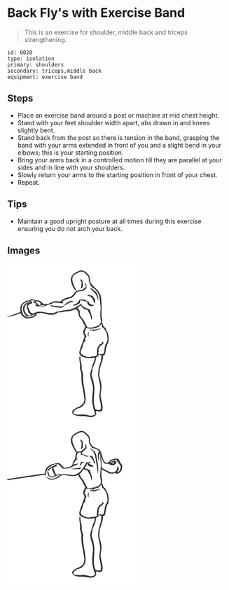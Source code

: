 # Back Fly's with Exercise Band
> This is an exercise for shoulder, middle back and triceps strengthening.

``` 
id: 0020 
type: isolation 
primary: shoulders 
secondary: triceps,middle back 
equipment: exercise band 
``` 

## Steps

 - Place an exercise band around a post or machine at mid chest height.
 - Stand with your feet shoulder width apart, abs drawn in and knees slightly bent.
 - Stand back from the post so there is tension in the band, grasping the band with your arms extended in front of you and a slight bend in your elbows; this is your starting position.
 - Bring your arms back in a controlled motion till they are parallel at your sides and in line with your shoulders.
 - Slowly return your arms to the starting position in front of your chest.
 - Repeat.

## Tips

 - Maintain a good upright posture at all times during this exercise ensuring you do not arch your back.

## Images

<svg width="296" height="275pt" viewBox="0 0 222 275" xmlns="http://www.w3.org/2000/svg">
  <g fill="#FFF">
    <path d="M0 0h222v275H0V91.27c8.06.14 15.37-3.7 22.9-6.02 1.95 5.4 7.27 9.34 13.1 9.08 3.77-.43 7.56-1.4 10.9-3.24 1.81-1.16 4.84-3.2 2.23-5.26 4.03.17 7.98-1.88 11.98-.58 4.82 1.52 9.78 2.61 14.84 2.94 3.98-.41 7.87-1.87 11.08-4.27 4.02.13 7.94-.49 11.77-1.65 6.59.71 12.72-1.99 18.86-3.89 1.5 1.41 2.68 3.11 4 4.69 0 3.84.61 8 3.39 10.88 4.04 3.65 4.82 9.41 8.3 13.48-.52 3.42-2.6 6.28-3.49 9.56.1 2.75 1.41 5.24 2.43 7.73-1.73 6.8-4.63 13.18-6.82 19.84-1.16 3.31-2.62 6.77-2.08 10.35 1.5 3.14 4.69 5.25 8.07 5.94 6.08 2.2 12.66 1.69 18.9.57-.96 5.97-4.26 11.18-5.52 17.08-.98 4.84-3.71 9.52-2.74 14.6.95 6.11 3.58 11.83 4.35 17.97.88 7.36-1.28 14.6-1.08 21.96-.46 6.54 1.59 12.82 3.02 19.12.54 2.13 1.64 4.07 2.5 6.09-3.65 3.29-8.73 3.39-13.18 1.84-7.49-2.77-15.63.47-23.19-1.74-2.58-1.43-1.06-4.66.76-6.02 3.07-4.01 8.67-3.51 12.36-6.65 5.99-4.1 7.52-12.07 6.03-18.8-.79-10.07-3.83-19.8-4.06-29.92-.1-2.97.24-5.96-.16-8.91-.67-3.06-2.81-5.87-2.07-9.14.73-4.73-1.34-9.2-2.04-13.78-.33-1.96.27-4.03-.44-5.92-1.87-.09-1.3 2.55-1.67 3.76-.04 5.1 2.22 10.04 1.29 15.17-.4 2.23.47 4.38 1.13 6.48 2.13 5.57.57 11.66 1.49 17.44.03 5.84 2.42 11.29 2.89 17.07.57 5.6 2.63 11.1 1.69 16.8-1.46 4.88-5.5 8.87-10.37 10.31-3.77 1.18-6.98 3.73-9.61 6.61-1.91 2.68.52 5.99 3.08 7.12 4.52 1.66 9.38 2.19 14.17 1.91 5.73-.4 11.23 2.45 16.94 1.48 2.68-.4 4.59-2.45 6.46-4.2-.21-2.09-.42-4.16-.68-6.24 3.54.55 9.54 2.81 11.11-1.93 2.08-8.76-3.24-17.14-2.75-25.93-.64-5.12 1.81-9.94 1.23-15.03-.04-7.84-4.87-15.05-3.41-23-.02-10.1 6.38-18.88 6.19-29.03.91-.39 1.83-.78 2.74-1.16 2.65-6.8 1.41-14.96 6.15-20.9 1.2-6.53 1.02-13.81-2.45-19.67-.94-1.72-1.63-3.57-2.25-5.43-3.23-1.63-4.37-4.76-5.19-8.04l-1.81-.24c2.88-4.25-.13-8.99-.03-13.54.18-11.36.9-22.85-1.33-34.07-1.86-4.45-4.28-8.9-8.2-11.86-3.58-2.71-6.44-6.21-9.03-9.84-2.76-3.8.11-9.19-2.95-12.87-3.36-3.83-7.18-8.37-12.7-8.56-2.31-.34-4.32 1.1-6.34 1.99-3.13 1.73-6.82 2.96-8.91 6.05-2.03 2.89-3.8 6.51-2.79 10.11 1.09 6.14 3.91 11.95 7.93 16.71.23.02.68.05.91.07.2-3.02-2.41-5.38-3.4-8.13-1.98-4.8-4.44-10.36-2.31-15.5 1.35-4.3 6.21-5.4 9.65-7.51 3.51-2.31 8.62-2.06 11.47 1.21 2.42 2.78 6.51 5.02 6.26 9.21-.45 5.98 2.49 11.66 6.62 15.77 5.31 2.55 9.18 7.46 11.01 13.01 1.63 6.78 1.6 13.81 2.71 20.68-.26 7.86-1.82 15.85.83 23.52-.73 3.29-2.32 6.84-5.8 7.92-5.55 1.99-11.79 4.7-17.65 2.86-1.88-3.79-3.99-7.46-5.84-11.26-1.23-3.42-4.81-5.18-6.11-8.59-1.83-2.39-.95-5.35-.92-8.09-1.21-1.8-2.73-3.35-4.06-5.06 1.68-1.84 3.49-3.57 5.55-4.99 2.06 3.42 5.07 6.64 9.19 7.35 3.14.05 3.51 3.57 5.03 5.62 2.73 3.59 2.89 8.22 4.16 12.39.31-1.16.82-2.3.91-3.51-.54-5.08-2.41-9.88-3.94-14.72-4.87-1.9-10.02-3.41-13.88-7.18 0-.74.02-2.22.03-2.96-7.98 5.15-16.41 11.1-26.33 11.04-4.65-.18-8.83 2.09-13.37 2.73l-2.34 2.08c.34-1.04 1.01-3.14 1.35-4.19-2.08 3.29-6.02 4.25-9.6 4.86-5.89-.04-11.72-1.19-17.5-2.23-3.06-.67-6.19.19-9.26-.37-.3.37-.9 1.1-1.2 1.47-.66.05-1.98.14-2.64.19l.02 1.21c-.93.07-2.79.21-3.72.27-5.03-1.98-5.33-7.96-7.78-12.1 1.08-3.29 4.41-4.35 7.4-5.24-.35-1.77.44-4.68-3.28-3.7 2.35-1.66 5.34-2.19 7.9-.69-1.33.96-2.65 1.93-3.96 2.92 2.12.21 4.25.39 6.38.55l.36-3.17c2.91.77 7.19 1.35 7.14 5.27-.48.35-1.43 1.06-1.9 1.42 1.49.22 2.97.47 4.46.73 1.55-.27 3.11-.47 4.68-.58-2.78 2.62-6.67 1.19-9.88.34-1.92-1.66-3.53-4.38-6.51-3.87.52 1.46 1.22 2.84 2.11 4.15-.61.21-1.83.63-2.44.85 1.51.43 3.02.84 4.54 1.23 4.68-1.64 9.98 1.05 14.42-1.54 2.8-1.51 5.87-2.35 8.99-2.86 5.73-5.5 13.86.13 20.53-1.69-.39-.6-1.19-1.8-1.58-2.39 5.5-6.04 15.8-3.69 20.45-10.77 1.67-1.97 2.86-4.42 4.9-6.03 2.89-1.12 6.08-.68 9.09-1.21 3.04-.47 4.34-3.71 6.94-5.01-.11-1.56-.24-3.12-.4-4.68.3-1.81-.21-3.5-1.46-4.85-.32 2.59-.26 5.26.91 7.66-2.51 1.03-4.07 3.33-6.23 4.84-3.08.76-6.49.1-9.38 1.66-5 1.85-6.08 8.46-11.29 10.05-6.01 1.79-13.07 2.81-16.83 8.45-3.71-.18-7.46-1.16-11.15-.25-3.66.46-6.55 2.97-10.01 4-2.61.44-5.27.51-7.91.36-3.49-3.42-7.63-7.66-13.06-6.08-2.74-1.87-5.96-2.59-9.2-1.71-.59.57-1.18 1.14-1.78 1.71-5.35-.45-10.35 2.72-13.6 6.74-3.11 3.57-2.21 8.72-1.82 13.04C14.84 85.34 7.95 89.66 0 90.6V0m124.9 28.56c2.07 2.29 3.86 5.48 1.27 8.18 1.46 2.22.14 4.44-1.07 6.36 2.09-.3 4.32-1.6 4.24-4.01-.38-4.22 1.18-9.55-3.21-12.17-.31.41-.92 1.23-1.23 1.64m17.01 13.36c2.45 5.09 8.15 7.39 10.51 12.51 1.68 2.66 1.87 5.88 3.1 8.72.81-5.32-.26-11.38-4.46-15.05-3.35-1.69-5.35-5.34-9.15-6.18m-4.61 11.69c.05 3.94 5.98 1.64 6.99 5.14 2.82 2.81 3.58 6.68 5.33 10.1 1.14-1.25 1.21-2.73.55-4.24.11-.6.34-1.82.45-2.42-1.7-1.99-2.86-4.37-4.46-6.4-2.7-1.55-5.96-1.26-8.86-2.18m-13.73 8.61c-1.21 2.97-3.2 5.79-6.33 6.93-1.6 1.08-4.48 1.08-4.71 3.45 3.98-.19 7.84-1.75 11.01-4.15 1.77-1.04.86-3.38 1.11-5.01 4.11-.25 7.83 1.83 11.87 1.91-2.31-4.47-8.69-3.84-12.95-3.13m-24.98 8.45c-1.41 1.82-3.76 2.42-5.81 3.2-6.26-.67-12.6-.58-18.68-2.42-.07.36-.2 1.07-.27 1.43 5.82 2.32 12.12 2.64 18.27 3.29 2.28-.01 3.76-1.91 5.12-3.45 5.23-2.72 9.89-7.1 16.1-7.17-.85-.83-1.84-1.63-3.1-1.63-4.56.61-8.59 3.42-11.63 6.75m38.34-6.13c-.47 2.61.3 5.5 2.48 7.13 2.19 2.03 5.41 1.52 8.12 1.41 1.67-2.3-2.37-2.02-3.58-2.58-2.79-.6-4.61-3.27-5.05-5.96h-1.97z"/>
    <path d="M37.89 65.18c.23-.6.7-1.81.93-2.42-.16.73-.46 2.19-.62 2.91l1.19 1.31c-2.43.06-5.26-.63-7.29 1.1-2.97 2.41-5.78 5.83-5.45 9.9-.18 4.19 2.48 7.59 4.46 11.02.58 1.07 1.75 1.57 2.65 2.31 1.33-.08 3.99-.26 5.32-.34-1.51-1.36-3.58-1.71-5.2-2.85-3.25-3.6-5.86-8.65-4.17-13.57.85-3.21 3.51-5.45 6.35-6.91-1.47 1.78-3.6 3.58-2.8 6.17 1.36 5.09 1.89 11.63 7.32 14.16l.48.76-3.14.3c.82.51 1.64 1 2.47 1.49 2.13-1.69 4.57-2.95 7.33-3.06-2 2.86-5.62 3.64-8.77 4.54-5.25 1.61-11.63-1.59-12.94-7.03-1.72-4.79-2.69-10.78.91-14.97 2.9-2.78 6.84-5.01 10.97-4.82zM156.66 108.48c1.78-1.17 2.91-3.09 4.38-4.59 1.01 1.56 1.28 3.35 1.21 5.18 7.04 4.7 9.59 13.81 9.22 21.88.05 3.78-2.95 6.47-4.08 9.85-.57 4.04-1.39 8.06-1.79 12.12-1.36 2.94-4.71 2.93-7.45 2.15.27.76.81 2.29 1.09 3.05l.13-1.06 2.13.59c-1.14 4.22-.35 8.78-2.19 12.83-2.66 6.83-3.89 14.17-3.74 21.49.87 7.07 3.2 13.91 3.6 21.05-.29 5.99-2.23 11.95-1.15 17.96.4 5.08 2.61 9.88 2.31 15.03-.02 1.97.27 4.86-2.22 5.44-2.36.01-4.68-.5-6.99-.85-.91-4.24-3.26-8.21-2.62-12.67-.77-8.32.86-16.61.77-24.94-.47-3.66-.95-7.33-1.68-10.96-1.47-4.79-4.31-9.85-2.52-14.95.86-2.29.84-4.71.81-7.11 2.96-6.05 6.11-12.29 6.25-19.17 1.54-.79 3.07-1.58 4.6-2.37l-1.52-2.81 3.41 1.59c-.49-.66-.97-1.32-1.45-1.99-.55-.62-1.1-1.24-1.64-1.86.48-1.09 1.02-2.17 1.32-3.32-1.86-3 1.01-5.78 1.98-8.53 2.92-.61 4.88-3.06 6.07-5.63-.33-.71-.75-1.36-1.26-1.95-1.49 1.86-2.37 4.97-5.3 4.7-2.32 2.99-4.51 6.4-4.48 10.33-.49 3.16.15 6.52-1.23 9.51-4.52.8-9.05 1.49-13.6 2.08-4.54-.43-8.8-2.55-12.42-5.24-1.87-3.12-.62-7.31 1.62-9.95 1.48-3.97.95-10.32 5.7-12.05-.31-1.43-.67-2.85-.84-4.3.64-1.46 2.01-2.49 2.52-4-1.01-2.1-2.11-4.16-3.2-6.22.18-1.82.59-3.63 1.74-5.1.24-1.18.15-2.78 1.76-2.95 6.88 2.27 14.34.72 20.75-2.26m-9.84 5c-2.05.34-5.63-1.07-5.7 2.07.98-.26 1.95-.53 2.93-.81 1.16.42 2.33.84 3.5 1.25 4.63-1.82 9.87-2.28 13.83-5.58-4.56 2.06-9.66 2.44-14.56 3.07m-6.86 12.09c-1.74-2.5-.67-5.38.1-8-3.05 1.21-3.18 6.61-.1 8z"/>
  </g>
  <g fill="#333">
    <path d="M120.69 13.8c2.02-.89 4.03-2.33 6.34-1.99 5.52.19 9.34 4.73 12.7 8.56 3.06 3.68.19 9.07 2.95 12.87 2.59 3.63 5.45 7.13 9.03 9.84 3.92 2.96 6.34 7.41 8.2 11.86 2.23 11.22 1.51 22.71 1.33 34.07-.1 4.55 2.91 9.29.03 13.54l1.81.24c.82 3.28 1.96 6.41 5.19 8.04.62 1.86 1.31 3.71 2.25 5.43 3.47 5.86 3.65 13.14 2.45 19.67-4.74 5.94-3.5 14.1-6.15 20.9-.91.38-1.83.77-2.74 1.16.19 10.15-6.21 18.93-6.19 29.03-1.46 7.95 3.37 15.16 3.41 23 .58 5.09-1.87 9.91-1.23 15.03-.49 8.79 4.83 17.17 2.75 25.93-1.57 4.74-7.57 2.48-11.11 1.93.26 2.08.47 4.15.68 6.24-1.87 1.75-3.78 3.8-6.46 4.2-5.71.97-11.21-1.88-16.94-1.48-4.79.28-9.65-.25-14.17-1.91-2.56-1.13-4.99-4.44-3.08-7.12 2.63-2.88 5.84-5.43 9.61-6.61 4.87-1.44 8.91-5.43 10.37-10.31.94-5.7-1.12-11.2-1.69-16.8-.47-5.78-2.86-11.23-2.89-17.07-.92-5.78.64-11.87-1.49-17.44-.66-2.1-1.53-4.25-1.13-6.48.93-5.13-1.33-10.07-1.29-15.17.37-1.21-.2-3.85 1.67-3.76.71 1.89.11 3.96.44 5.92.7 4.58 2.77 9.05 2.04 13.78-.74 3.27 1.4 6.08 2.07 9.14.4 2.95.06 5.94.16 8.91.23 10.12 3.27 19.85 4.06 29.92 1.49 6.73-.04 14.7-6.03 18.8-3.69 3.14-9.29 2.64-12.36 6.65-1.82 1.36-3.34 4.59-.76 6.02 7.56 2.21 15.7-1.03 23.19 1.74 4.45 1.55 9.53 1.45 13.18-1.84-.86-2.02-1.96-3.96-2.5-6.09-1.43-6.3-3.48-12.58-3.02-19.12-.2-7.36 1.96-14.6 1.08-21.96-.77-6.14-3.4-11.86-4.35-17.97-.97-5.08 1.76-9.76 2.74-14.6 1.26-5.9 4.56-11.11 5.52-17.08-6.24 1.12-12.82 1.63-18.9-.57-3.38-.69-6.57-2.8-8.07-5.94-.54-3.58.92-7.04 2.08-10.35 2.19-6.66 5.09-13.04 6.82-19.84-1.02-2.49-2.33-4.98-2.43-7.73.89-3.28 2.97-6.14 3.49-9.56-3.48-4.07-4.26-9.83-8.3-13.48-2.78-2.88-3.39-7.04-3.39-10.88-1.32-1.58-2.5-3.28-4-4.69-6.14 1.9-12.27 4.6-18.86 3.89-3.83 1.16-7.75 1.78-11.77 1.65-3.21 2.4-7.1 3.86-11.08 4.27-5.06-.33-10.02-1.42-14.84-2.94-4-1.3-7.95.75-11.98.58 2.61 2.06-.42 4.1-2.23 5.26-3.34 1.84-7.13 2.81-10.9 3.24-5.83.26-11.15-3.68-13.1-9.08-7.53 2.32-14.84 6.16-22.9 6.02v-.67c7.95-.94 14.84-5.26 22.5-7.21-.39-4.32-1.29-9.47 1.82-13.04 3.25-4.02 8.25-7.19 13.6-6.74.6-.57 1.19-1.14 1.78-1.71 3.24-.88 6.46-.16 9.2 1.71 5.43-1.58 9.57 2.66 13.06 6.08 2.64.15 5.3.08 7.91-.36 3.46-1.03 6.35-3.54 10.01-4 3.69-.91 7.44.07 11.15.25 3.76-5.64 10.82-6.66 16.83-8.45 5.21-1.59 6.29-8.2 11.29-10.05 2.89-1.56 6.3-.9 9.38-1.66 2.16-1.51 3.72-3.81 6.23-4.84-1.17-2.4-1.23-5.07-.91-7.66 1.25 1.35 1.76 3.04 1.46 4.85.16 1.56.29 3.12.4 4.68-2.6 1.3-3.9 4.54-6.94 5.01-3.01.53-6.2.09-9.09 1.21-2.04 1.61-3.23 4.06-4.9 6.03-4.65 7.08-14.95 4.73-20.45 10.77.39.59 1.19 1.79 1.58 2.39-6.67 1.82-14.8-3.81-20.53 1.69-3.12.51-6.19 1.35-8.99 2.86-4.44 2.59-9.74-.1-14.42 1.54-1.52-.39-3.03-.8-4.54-1.23.61-.22 1.83-.64 2.44-.85-.89-1.31-1.59-2.69-2.11-4.15 2.98-.51 4.59 2.21 6.51 3.87 3.21.85 7.1 2.28 9.88-.34-1.57.11-3.13.31-4.68.58-1.49-.26-2.97-.51-4.46-.73.47-.36 1.42-1.07 1.9-1.42.05-3.92-4.23-4.5-7.14-5.27l-.36 3.17c-2.13-.16-4.26-.34-6.38-.55 1.31-.99 2.63-1.96 3.96-2.92-2.56-1.5-5.55-.97-7.9.69 3.72-.98 2.93 1.93 3.28 3.7-2.99.89-6.32 1.95-7.4 5.24 2.45 4.14 2.75 10.12 7.78 12.1.93-.06 2.79-.2 3.72-.27l-.02-1.21c.66-.05 1.98-.14 2.64-.19.3-.37.9-1.1 1.2-1.47 3.07.56 6.2-.3 9.26.37 5.78 1.04 11.61 2.19 17.5 2.23 3.58-.61 7.52-1.57 9.6-4.86-.34 1.05-1.01 3.15-1.35 4.19l2.34-2.08c4.54-.64 8.72-2.91 13.37-2.73 9.92.06 18.35-5.89 26.33-11.04-.01.74-.03 2.22-.03 2.96 3.86 3.77 9.01 5.28 13.88 7.18 1.53 4.84 3.4 9.64 3.94 14.72-.09 1.21-.6 2.35-.91 3.51-1.27-4.17-1.43-8.8-4.16-12.39-1.52-2.05-1.89-5.57-5.03-5.62-4.12-.71-7.13-3.93-9.19-7.35-2.06 1.42-3.87 3.15-5.55 4.99 1.33 1.71 2.85 3.26 4.06 5.06-.03 2.74-.91 5.7.92 8.09 1.3 3.41 4.88 5.17 6.11 8.59 1.85 3.8 3.96 7.47 5.84 11.26 5.86 1.84 12.1-.87 17.65-2.86 3.48-1.08 5.07-4.63 5.8-7.92-2.65-7.67-1.09-15.66-.83-23.52-1.11-6.87-1.08-13.9-2.71-20.68-1.83-5.55-5.7-10.46-11.01-13.01-4.13-4.11-7.07-9.79-6.62-15.77.25-4.19-3.84-6.43-6.26-9.21-2.85-3.27-7.96-3.52-11.47-1.21-3.44 2.11-8.3 3.21-9.65 7.51-2.13 5.14.33 10.7 2.31 15.5.99 2.75 3.6 5.11 3.4 8.13-.23-.02-.68-.05-.91-.07-4.02-4.76-6.84-10.57-7.93-16.71-1.01-3.6.76-7.22 2.79-10.11 2.09-3.09 5.78-4.32 8.91-6.05m-82.8 51.38c-4.13-.19-8.07 2.04-10.97 4.82-3.6 4.19-2.63 10.18-.91 14.97 1.31 5.44 7.69 8.64 12.94 7.03 3.15-.9 6.77-1.68 8.77-4.54-2.76.11-5.2 1.37-7.33 3.06-.83-.49-1.65-.98-2.47-1.49l3.14-.3-.48-.76c-5.43-2.53-5.96-9.07-7.32-14.16-.8-2.59 1.33-4.39 2.8-6.17-2.84 1.46-5.5 3.7-6.35 6.91-1.69 4.92.92 9.97 4.17 13.57 1.62 1.14 3.69 1.49 5.2 2.85-1.33.08-3.99.26-5.32.34-.9-.74-2.07-1.24-2.65-2.31-1.98-3.43-4.64-6.83-4.46-11.02-.33-4.07 2.48-7.49 5.45-9.9 2.03-1.73 4.86-1.04 7.29-1.1l-1.19-1.31c.16-.72.46-2.18.62-2.91-.23.61-.7 1.82-.93 2.42m118.77 43.3c-6.41 2.98-13.87 4.53-20.75 2.26-1.61.17-1.52 1.77-1.76 2.95-1.15 1.47-1.56 3.28-1.74 5.1 1.09 2.06 2.19 4.12 3.2 6.22-.51 1.51-1.88 2.54-2.52 4 .17 1.45.53 2.87.84 4.3-4.75 1.73-4.22 8.08-5.7 12.05-2.24 2.64-3.49 6.83-1.62 9.95 3.62 2.69 7.88 4.81 12.42 5.24 4.55-.59 9.08-1.28 13.6-2.08 1.38-2.99.74-6.35 1.23-9.51-.03-3.93 2.16-7.34 4.48-10.33 2.93.27 3.81-2.84 5.3-4.7.51.59.93 1.24 1.26 1.95-1.19 2.57-3.15 5.02-6.07 5.63-.97 2.75-3.84 5.53-1.98 8.53-.3 1.15-.84 2.23-1.32 3.32.54.62 1.09 1.24 1.64 1.86.48.67.96 1.33 1.45 1.99l-3.41-1.59 1.52 2.81c-1.53.79-3.06 1.58-4.6 2.37-.14 6.88-3.29 13.12-6.25 19.17.03 2.4.05 4.82-.81 7.11-1.79 5.1 1.05 10.16 2.52 14.95.73 3.63 1.21 7.3 1.68 10.96.09 8.33-1.54 16.62-.77 24.94-.64 4.46 1.71 8.43 2.62 12.67 2.31.35 4.63.86 6.99.85 2.49-.58 2.2-3.47 2.22-5.44.3-5.15-1.91-9.95-2.31-15.03-1.08-6.01.86-11.97 1.15-17.96-.4-7.14-2.73-13.98-3.6-21.05-.15-7.32 1.08-14.66 3.74-21.49 1.84-4.05 1.05-8.61 2.19-12.83l-2.13-.59-.13 1.06c-.28-.76-.82-2.29-1.09-3.05 2.74.78 6.09.79 7.45-2.15.4-4.06 1.22-8.08 1.79-12.12 1.13-3.38 4.13-6.07 4.08-9.85.37-8.07-2.18-17.18-9.22-21.88.07-1.83-.2-3.62-1.21-5.18-1.47 1.5-2.6 3.42-4.38 4.59z"/>
    <path d="M124.9 28.56c.31-.41.92-1.23 1.23-1.64 4.39 2.62 2.83 7.95 3.21 12.17.08 2.41-2.15 3.71-4.24 4.01 1.21-1.92 2.53-4.14 1.07-6.36 2.59-2.7.8-5.89-1.27-8.18zM141.91 41.92c3.8.84 5.8 4.49 9.15 6.18 4.2 3.67 5.27 9.73 4.46 15.05-1.23-2.84-1.42-6.06-3.1-8.72-2.36-5.12-8.06-7.42-10.51-12.51zM137.3 53.61c2.9.92 6.16.63 8.86 2.18 1.6 2.03 2.76 4.41 4.46 6.4-.11.6-.34 1.82-.45 2.42.66 1.51.59 2.99-.55 4.24-1.75-3.42-2.51-7.29-5.33-10.1-1.01-3.5-6.94-1.2-6.99-5.14zM123.57 62.22c4.26-.71 10.64-1.34 12.95 3.13-4.04-.08-7.76-2.16-11.87-1.91-.25 1.63.66 3.97-1.11 5.01-3.17 2.4-7.03 3.96-11.01 4.15.23-2.37 3.11-2.37 4.71-3.45 3.13-1.14 5.12-3.96 6.33-6.93zM98.59 70.67c3.04-3.33 7.07-6.14 11.63-6.75 1.26 0 2.25.8 3.1 1.63-6.21.07-10.87 4.45-16.1 7.17-1.36 1.54-2.84 3.44-5.12 3.45-6.15-.65-12.45-.97-18.27-3.29.07-.36.2-1.07.27-1.43 6.08 1.84 12.42 1.75 18.68 2.42 2.05-.78 4.4-1.38 5.81-3.2zM136.93 64.54h1.97c.44 2.69 2.26 5.36 5.05 5.96 1.21.56 5.25.28 3.58 2.58-2.71.11-5.93.62-8.12-1.41-2.18-1.63-2.95-4.52-2.48-7.13zM146.82 113.48c4.9-.63 10-1.01 14.56-3.07-3.96 3.3-9.2 3.76-13.83 5.58-1.17-.41-2.34-.83-3.5-1.25-.98.28-1.95.55-2.93.81.07-3.14 3.65-1.73 5.7-2.07zM139.96 125.57c-3.08-1.39-2.95-6.79.1-8-.77 2.62-1.84 5.5-.1 8z"/>
  </g>
</svg>

<svg width="296" height="275pt" viewBox="0 0 222 275" xmlns="http://www.w3.org/2000/svg">
  <g fill="#FFF">
    <path d="M0 0h222v275H0V96.49c21.47-3.17 42.95-6.27 64.42-9.46.5.56 1.49 1.69 1.99 2.26-.18-1.2-.39-2.39-.62-3.58 1.45-3.47 1.45-7.8 4.51-10.39 3.16-3.17 7.56-4.44 11.51-6.29-5.18-1.48-10.03 1.86-13.64 5.22-3.02 2.68-3.3 6.96-3.8 10.7C42.9 88.03 21.42 91.07 0 94.41V0m116.83 15.77c-4.46 1.96-7.35 6.52-8.13 11.22.19 8.51 5.19 15.74 9.78 22.55-1.6 2.88-2.32 6.03-2.22 9.32-1.78 3.79-4.34 7.31-4.95 11.56-1.77 1.29-3.43 2.78-5.44 3.69-2.79.76-5.72.77-8.57 1.21-2.3-2.24-4.35-4.73-6.67-6.95-3.03-2.09-6.86-.92-10.21-.63.76.4 2.27 1.21 3.02 1.61-3.88 3.48-9.97 3.54-13.08 7.97-2.7 3.2-1.74 7.93-.08 11.4l.51.44c.43.29 1.27.86 1.69 1.15 2.7 1.51 6.2 2.01 8.92.24 2.52-1.65 5.35-2.77 8.37-3.09-3.59 4.47-9.29 6.61-14.88 6.86-3.37-.9-6.28-2.99-9.59-4.11 3.43 2.94 7.71 6.59 12.54 5.32 4.96-1.25 10.47-2.5 13.56-7 2.5-.24 4.95-1.41 7.48-.86 7.38.99 15.46 3.67 22.39-.48 1.12 2.35 2.06 4.86 3.83 6.81 3.98 3.73 4.87 9.46 8.3 13.6-.66 2.56-1.79 4.93-2.87 7.32-1.7 3.26.59 6.71 1.73 9.77-2.21 8.58-6.08 16.59-8.5 25.11-.45 2.02-1.09 4.41.18 6.26 6.56 7.21 17.52 7.05 26.41 5.35-.75 3.6-1.84 7.11-3.44 10.43-1.89 5.3-3.19 10.8-4.78 16.21-1.14 8.95 4.6 17.02 4.49 25.93.29 5.07-1.04 10.01-1.12 15.06-.84 9.92 1.35 19.96 5.25 29.05-2.02 1.87-4.64 3.24-7.45 3.02-5.17-.45-10.07-3.03-15.36-2.2-4.25.69-8.52-.15-12.79-.12-.57-.48-1.69-1.43-2.25-1.9.81-4.28 4.83-7.58 9.02-8.35 4.26-1.4 8.37-4.05 10.34-8.23 2.78-4.64 1.9-10.32 1.17-15.39-.99-11.05-4.55-21.84-3.77-33.04.49-3.79-1.54-7.1-2.44-10.63.91-4.91-.27-9.74-1.53-14.47-1-2.83.42-6.13-1.58-8.62-2.55 6.64 1.55 13.26.39 19.95-.62 4.1 2.33 7.69 2.26 11.76.02 7.72.02 15.59 2.2 23.06 1.17 4.29 1.07 8.81 2.23 13.11 1.3 5.33 1.17 11.17-2.42 15.61-2.18 1.56-4.12 3.58-6.78 4.32-4.2 1.31-7.96 4.01-10.68 7.44-1.04 2.52.82 4.92 2.84 6.22 7.53 3.71 16.07 1.18 23.92 3.33 4.95 1.28 11.27.9 14.15-3.96.02-2.01-.2-4-.42-5.99 3.46.33 8.62 2.6 10.76-1.32 2.78-8.95-3.07-17.7-2.49-26.74-.62-5.1 1.88-9.9 1.21-14.98.11-6.55-3.47-12.5-3.61-19.03.16-3.26.71-6.5.61-9.77 2.29-7.62 5.74-15.05 5.79-23.15.92-.39 1.84-.77 2.76-1.16 2.78-6.73 1.17-15.17 6.31-20.86.37-3.95.87-7.96.09-11.91-.36-4.86-3.6-8.73-5-13.26-1.23-1.02-2.59-1.91-3.6-3.15-.96-1.85-.46-5.25-3.25-5.32 1.42-2.35 1.32-5.04.86-7.66-2.05-5.73-.28-11.89-.89-17.81 2.58 3.5 7.26 3.64 10.47 6.3 3.13 2.79 7.45 1.79 11.25 2.27l-.87-1.06c.75-.1 2.25-.31 3-.41.37.46 1.1 1.36 1.47 1.82 2.37-.91 5.14-1.29 6.88-3.33 3.36-2.73 3.03-7.45 3.42-11.33-2.49-3.37-4.35-7.14-6.45-10.76-2.79-1.35-6.13-1.28-8.99-.17-2.14.81-4.77 1.08-6.13 3.15-1.23 1.37-2.23 3.45-4.41 3.16-3.63.39-5.32-3.24-6.78-5.86-2.29-5.68-2.79-12.32-6.74-17.2-4.58-2.78-11.3-2.66-13.66-8.37-4.37-4.43-.45-11.57-4.95-15.84-2.9-2.99-5.89-6.52-10.22-7.27-4.36-1.08-8.06 2.1-11.81 3.78z"/>
    <path d="M119.06 17.02c2.84-1.33 5.7-3.55 9.04-2.84 4.27.41 6.67 4.51 9.59 7.16 2.78 2.47 1.38 6.52 2.16 9.73.62 3.87 3.33 6.84 5.31 10.07 4.33.98 9.25 1.64 11.88 5.68-.7 1.73-1.38 3.47-2.15 5.17.43 3.9.56 7.88 1.65 11.68.7-3.96.05-8 .6-11.96l1.84-1.12c.68 3.61-.34 7.29.5 10.87 1.56 8.82.11 17.73-.52 26.55-.55 4.95 2.96 9.87.55 14.63-1.92 4.44-7.2 4.95-11.13 6.62-.69-.3-1.37-.59-2.06-.88-.01.48-.05 1.42-.06 1.89-3.24-.69-8.88 1.92-10.11-2.54-1.88-4-4.31-7.72-5.97-11.83-3.49-2.28-4.84-6.34-6.88-9.76 3.14-2.24 5.47-5.32 7.06-8.82 2.17 1.17 4.57 1.74 6.89 2.54 1.63 2.73 3.18 5.55 4.76 8.33.7 3.03 1.45 6.05 2.4 9.02 1.89-6.28-1.62-12.45-3.27-18.39-2.9-1.4-6.17-1.87-8.96-3.51.41-1.43 1.91-2.15 2.9-3.15.71-1.66 1.36-3.34 2.06-5-.09 5.42 8.04 8.2 11.06 4.58-3.42-.81-6.57-2.27-9.49-4.21.91-.03 2.73-.08 3.64-.11l-.12-1.95c-2.6.11-5.15.62-7.74.75-.32 1.19-.62 2.39-.91 3.59-.34.41-1.02 1.24-1.35 1.66-1.51 3.51-4.56 6.02-6.43 9.32-4.62 4.13-10.8 8.39-17.34 6.49-5.13-.58-10.39-2.17-15.49-.63-3.15-.61-6.29-.28-9.3.79-2.36-3.89-2.82-8.58-5.35-12.39 1.81-1.2 3.89-1.84 5.98-2.38.06-1.44.09-2.88.13-4.32 4.99.17 6.72 5.45 10.31 7.98 3.29.81 6.76.36 10.05-.19 4.18-.49 7.12-3.94 11.12-4.94 2.26-.54 4.13-1.95 5.54-3.76-2.9.72-5.8 1.47-8.74 2.01 1.85-2.8 3.83-5.52 5.28-8.55.68.14 2.05.41 2.73.54-.73-1.12-1.46-2.22-2.22-3.32.16-2.9.6-5.88 2.25-8.34 1.43-.73 3.05-.95 4.58-1.4.47 1.18.96 2.36 1.46 3.53l-2.95.01c2.95 1.52 6.69.57 9.27 2.93 2.2 1.93 5.29.88 7.88.69-4.18-.87-8.02-2.65-12.13-3.68-.48-.74-.95-1.49-1.41-2.24 2.29-3.1 5.68-5.1 8.22-7.96.36-2.84-.65-5.84-1.81-8.45-.18 2.56-.21 5.12-.38 7.68-2.5 1.85-4.96 3.78-7.16 6-2.21-.15-4.37.4-6.51.87-4.03-5.53-7.16-11.87-8.39-18.65-.61-2.55.24-5.16 1.37-7.44 1.24-2.45 4.09-3.26 6.27-4.65m8.29 16.86c-.84 3.14-.25 6.49-1.64 9.52 1.34-.96 3.2-1.64 3.55-3.47-.16-4.65 1.34-10.46-3.45-13.35-2.1 2.69 2.27 4.61 1.54 7.3m14.71 7.59c.22.55.64 1.65.86 2.2 3.73 1.87 5.49 5.74 6.98 9.41 2.58 10.89 3.57 22.08 5.48 33.09.88-7.74.28-15.5-1.38-23.1-1.34-5.2-.88-11.17-4.34-15.59-2.4-2.16-4.9-4.22-7.6-6.01m-.37 12.74l-.04 2.22 1.72.92c1.14 1.86 2.48 3.58 3.81 5.31.56 2.3 1.57 4.44 2.71 6.51 1.19-4.06-1.77-7.71-2.83-11.46-.52-2.54-3.35-2.79-5.37-3.5m-15.05 11.45c-1.81 1.41-2.04 3.84-2.54 5.92 2.4-.48 2.7-3.06 4.03-4.67 1.45-.6 2.96-1.02 4.43-1.55-1.9-.43-4.23-1.04-5.92.3m-5.59 10.1c-4.15.12-8.29.67-12.3 1.73 4.79-.09 9.58.13 14.37.18 2.1.21 2.58-2.24 2.36-3.86l.75-.6c-1.83.68-3.07 2.74-5.18 2.55zM160.01 55.68c1.89 3.82 3.59 7.76 5.97 11.31 1.03 1.79 3.39 1.08 5.09 1.45 3.48-.11 6.38 2.8 9.88 2.17 2.22-.11 3.95-1.56 5.52-2.96-.08-1.59-.07-3.17.03-4.76-4.32-.87-7.51 1.97-10.72 4.25 1.13-4.85 7.16-5.39 11.24-6.08l.61.28c.15 1.08.15 2.16 0 3.26l1.65-.02c1.16 2.76 3.17 4.96 4.81 7.4.69 4.43-1.52 10.29-6.4 11.13 1.14-1.92 2.44-3.74 3.62-5.65-.87-1.87-1.58-3.81-2.41-5.69-1.09 3.43-.72 8.06-4.34 10.05-3.17 1.75-7.38 1.95-10.51-.04-4.06-2.85-9.32-3.56-12.61-7.56.32-6.23-.45-12.4-1.43-18.54z"/>
    <path d="M178.76 67.66c1.21-.99 2.44-1.95 3.7-2.89l.48 3.17c-1.39-.08-2.79-.17-4.18-.28zM69.83 81.01c2.14-2.47 4.39-5.77 8.07-5.59-.41.44-1.25 1.31-1.67 1.74 2.22 3.76 2.91 8.21 5.42 11.82-2.82 1.75-5.9 1.03-8.95.52-1.61-2.57-1.7-5.73-2.87-8.49zM157.15 108.14c1.52-1.31 2.71-2.95 4.06-4.43.47 1.78.87 3.58 1.18 5.4 6.84 4.87 9.48 13.79 9.07 21.87-.06 3.73-2.92 6.47-4.06 9.84-.71 4-1.26 8.03-1.89 12.04-.56.8-1.1 1.6-1.65 2.4-2.77.27-5.53-.01-8.22-.65.34-1.53.73-3.05 1.14-4.57-1.61-3.01.97-5.74 2.04-8.42 2.94-.78 4.67-3.32 6.33-5.65-.49-.67-.98-1.33-1.47-2-1.5 1.99-2.7 4.66-5.53 4.86-1.92 2.71-4.09 5.6-4.21 9.06-.43 3.49-.2 7.07-1.1 10.5-4.58.82-9.18 1.6-13.8 2.12-4.54-.41-8.86-2.49-12.43-5.27-1.99-3.11-.33-7.1 1.51-9.9 1.58-4.11 1.24-9.91 5.75-12.21-1.39-3.03-.22-5.66 1.75-8.05-1.01-2.22-2.17-4.35-3.3-6.51.43-1.76.98-3.5 1.88-5.08.12-.63.36-1.88.47-2.51 4.27.33 8.48 1.17 12.72 1.71 2.62-2.74 6.78-2.42 9.76-4.55m-9.79 5.4c-2.36.28-5.53-.95-6.71 1.87 1.13-.16 2.25-.32 3.38-.51 1.28.44 2.54.94 3.87 1.23 4.59-1.75 9.44-2.88 13.6-5.61-4.55 1.66-9.39 2.25-14.14 3.02m-7.9 12.38c-.58-2.93-.17-5.85.52-8.71-2.95 2.03-2.66 6.21-.52 8.71z"/>
    <path d="M155.14 155.74c2.07.75 4.15 1.47 6.28 2.02-.89 4.44-.49 9.13-2.34 13.36-2.45 6.32-3.51 13.09-3.55 19.86.51 8.77 4.66 17.26 3.2 26.13-.55 4.59-1.57 9.23-.74 13.85.49 5.08 2.54 9.93 2.33 15.09-.05 1.91.27 4.81-2.18 5.35-2.36.05-4.68-.47-7.01-.81-.71-2.5-1.43-5-2.23-7.48-1.59-9.97.46-20.05.36-30.08-.4-3.66-.9-7.31-1.66-10.91-1.39-4.84-4.29-9.85-2.52-14.98 1.23-3.06.15-6.6 1.92-9.47 2.67-5.31 4.91-10.92 5.22-16.93 1.54-.76 3.07-1.54 4.6-2.32l-1.68-2.68z"/>
  </g>
  <g fill="#333">
    <path d="M116.83 15.77c3.75-1.68 7.45-4.86 11.81-3.78 4.33.75 7.32 4.28 10.22 7.27 4.5 4.27.58 11.41 4.95 15.84 2.36 5.71 9.08 5.59 13.66 8.37 3.95 4.88 4.45 11.52 6.74 17.2 1.46 2.62 3.15 6.25 6.78 5.86 2.18.29 3.18-1.79 4.41-3.16 1.36-2.07 3.99-2.34 6.13-3.15 2.86-1.11 6.2-1.18 8.99.17 2.1 3.62 3.96 7.39 6.45 10.76-.39 3.88-.06 8.6-3.42 11.33-1.74 2.04-4.51 2.42-6.88 3.33-.37-.46-1.1-1.36-1.47-1.82-.75.1-2.25.31-3 .41l.87 1.06c-3.8-.48-8.12.52-11.25-2.27-3.21-2.66-7.89-2.8-10.47-6.3.61 5.92-1.16 12.08.89 17.81.46 2.62.56 5.31-.86 7.66 2.79.07 2.29 3.47 3.25 5.32 1.01 1.24 2.37 2.13 3.6 3.15 1.4 4.53 4.64 8.4 5 13.26.78 3.95.28 7.96-.09 11.91-5.14 5.69-3.53 14.13-6.31 20.86-.92.39-1.84.77-2.76 1.16-.05 8.1-3.5 15.53-5.79 23.15.1 3.27-.45 6.51-.61 9.77.14 6.53 3.72 12.48 3.61 19.03.67 5.08-1.83 9.88-1.21 14.98-.58 9.04 5.27 17.79 2.49 26.74-2.14 3.92-7.3 1.65-10.76 1.32.22 1.99.44 3.98.42 5.99-2.88 4.86-9.2 5.24-14.15 3.96-7.85-2.15-16.39.38-23.92-3.33-2.02-1.3-3.88-3.7-2.84-6.22 2.72-3.43 6.48-6.13 10.68-7.44 2.66-.74 4.6-2.76 6.78-4.32 3.59-4.44 3.72-10.28 2.42-15.61-1.16-4.3-1.06-8.82-2.23-13.11-2.18-7.47-2.18-15.34-2.2-23.06.07-4.07-2.88-7.66-2.26-11.76 1.16-6.69-2.94-13.31-.39-19.95 2 2.49.58 5.79 1.58 8.62 1.26 4.73 2.44 9.56 1.53 14.47.9 3.53 2.93 6.84 2.44 10.63-.78 11.2 2.78 21.99 3.77 33.04.73 5.07 1.61 10.75-1.17 15.39-1.97 4.18-6.08 6.83-10.34 8.23-4.19.77-8.21 4.07-9.02 8.35.56.47 1.68 1.42 2.25 1.9 4.27-.03 8.54.81 12.79.12 5.29-.83 10.19 1.75 15.36 2.2 2.81.22 5.43-1.15 7.45-3.02-3.9-9.09-6.09-19.13-5.25-29.05.08-5.05 1.41-9.99 1.12-15.06.11-8.91-5.63-16.98-4.49-25.93 1.59-5.41 2.89-10.91 4.78-16.21 1.6-3.32 2.69-6.83 3.44-10.43-8.89 1.7-19.85 1.86-26.41-5.35-1.27-1.85-.63-4.24-.18-6.26 2.42-8.52 6.29-16.53 8.5-25.11-1.14-3.06-3.43-6.51-1.73-9.77 1.08-2.39 2.21-4.76 2.87-7.32-3.43-4.14-4.32-9.87-8.3-13.6-1.77-1.95-2.71-4.46-3.83-6.81-6.93 4.15-15.01 1.47-22.39.48-2.53-.55-4.98.62-7.48.86-3.09 4.5-8.6 5.75-13.56 7-4.83 1.27-9.11-2.38-12.54-5.32 3.31 1.12 6.22 3.21 9.59 4.11 5.59-.25 11.29-2.39 14.88-6.86-3.02.32-5.85 1.44-8.37 3.09-2.72 1.77-6.22 1.27-8.92-.24-.42-.29-1.26-.86-1.69-1.15l-.51-.44c-1.66-3.47-2.62-8.2.08-11.4 3.11-4.43 9.2-4.49 13.08-7.97-.75-.4-2.26-1.21-3.02-1.61 3.35-.29 7.18-1.46 10.21.63 2.32 2.22 4.37 4.71 6.67 6.95 2.85-.44 5.78-.45 8.57-1.21 2.01-.91 3.67-2.4 5.44-3.69.61-4.25 3.17-7.77 4.95-11.56-.1-3.29.62-6.44 2.22-9.32-4.59-6.81-9.59-14.04-9.78-22.55.78-4.7 3.67-9.26 8.13-11.22m2.23 1.25c-2.18 1.39-5.03 2.2-6.27 4.65-1.13 2.28-1.98 4.89-1.37 7.44 1.23 6.78 4.36 13.12 8.39 18.65 2.14-.47 4.3-1.02 6.51-.87 2.2-2.22 4.66-4.15 7.16-6 .17-2.56.2-5.12.38-7.68 1.16 2.61 2.17 5.61 1.81 8.45-2.54 2.86-5.93 4.86-8.22 7.96.46.75.93 1.5 1.41 2.24 4.11 1.03 7.95 2.81 12.13 3.68-2.59.19-5.68 1.24-7.88-.69-2.58-2.36-6.32-1.41-9.27-2.93l2.95-.01c-.5-1.17-.99-2.35-1.46-3.53-1.53.45-3.15.67-4.58 1.4-1.65 2.46-2.09 5.44-2.25 8.34.76 1.1 1.49 2.2 2.22 3.32-.68-.13-2.05-.4-2.73-.54-1.45 3.03-3.43 5.75-5.28 8.55 2.94-.54 5.84-1.29 8.74-2.01-1.41 1.81-3.28 3.22-5.54 3.76-4 1-6.94 4.45-11.12 4.94-3.29.55-6.76 1-10.05.19-3.59-2.53-5.32-7.81-10.31-7.98-.04 1.44-.07 2.88-.13 4.32-2.09.54-4.17 1.18-5.98 2.38 2.53 3.81 2.99 8.5 5.35 12.39 3.01-1.07 6.15-1.4 9.3-.79 5.1-1.54 10.36.05 15.49.63 6.54 1.9 12.72-2.36 17.34-6.49 1.87-3.3 4.92-5.81 6.43-9.32.33-.42 1.01-1.25 1.35-1.66.29-1.2.59-2.4.91-3.59 2.59-.13 5.14-.64 7.74-.75l.12 1.95c-.91.03-2.73.08-3.64.11 2.92 1.94 6.07 3.4 9.49 4.21-3.02 3.62-11.15.84-11.06-4.58-.7 1.66-1.35 3.34-2.06 5-.99 1-2.49 1.72-2.9 3.15 2.79 1.64 6.06 2.11 8.96 3.51 1.65 5.94 5.16 12.11 3.27 18.39-.95-2.97-1.7-5.99-2.4-9.02-1.58-2.78-3.13-5.6-4.76-8.33-2.32-.8-4.72-1.37-6.89-2.54-1.59 3.5-3.92 6.58-7.06 8.82 2.04 3.42 3.39 7.48 6.88 9.76 1.66 4.11 4.09 7.83 5.97 11.83 1.23 4.46 6.87 1.85 10.11 2.54.01-.47.05-1.41.06-1.89.69.29 1.37.58 2.06.88 3.93-1.67 9.21-2.18 11.13-6.62 2.41-4.76-1.1-9.68-.55-14.63.63-8.82 2.08-17.73.52-26.55-.84-3.58.18-7.26-.5-10.87l-1.84 1.12c-.55 3.96.1 8-.6 11.96-1.09-3.8-1.22-7.78-1.65-11.68.77-1.7 1.45-3.44 2.15-5.17-2.63-4.04-7.55-4.7-11.88-5.68-1.98-3.23-4.69-6.2-5.31-10.07-.78-3.21.62-7.26-2.16-9.73-2.92-2.65-5.32-6.75-9.59-7.16-3.34-.71-6.2 1.51-9.04 2.84m40.95 38.66c.98 6.14 1.75 12.31 1.43 18.54 3.29 4 8.55 4.71 12.61 7.56 3.13 1.99 7.34 1.79 10.51.04 3.62-1.99 3.25-6.62 4.34-10.05.83 1.88 1.54 3.82 2.41 5.69-1.18 1.91-2.48 3.73-3.62 5.65 4.88-.84 7.09-6.7 6.4-11.13-1.64-2.44-3.65-4.64-4.81-7.4l-1.65.02c.15-1.1.15-2.18 0-3.26l-.61-.28c-4.08.69-10.11 1.23-11.24 6.08 3.21-2.28 6.4-5.12 10.72-4.25-.1 1.59-.11 3.17-.03 4.76-1.57 1.4-3.3 2.85-5.52 2.96-3.5.63-6.4-2.28-9.88-2.17-1.7-.37-4.06.34-5.09-1.45-2.38-3.55-4.08-7.49-5.97-11.31m18.75 11.98c1.39.11 2.79.2 4.18.28l-.48-3.17c-1.26.94-2.49 1.9-3.7 2.89M69.83 81.01c1.17 2.76 1.26 5.92 2.87 8.49 3.05.51 6.13 1.23 8.95-.52-2.51-3.61-3.2-8.06-5.42-11.82.42-.43 1.26-1.3 1.67-1.74-3.68-.18-5.93 3.12-8.07 5.59m87.32 27.13c-2.98 2.13-7.14 1.81-9.76 4.55-4.24-.54-8.45-1.38-12.72-1.71-.11.63-.35 1.88-.47 2.51-.9 1.58-1.45 3.32-1.88 5.08 1.13 2.16 2.29 4.29 3.3 6.51-1.97 2.39-3.14 5.02-1.75 8.05-4.51 2.3-4.17 8.1-5.75 12.21-1.84 2.8-3.5 6.79-1.51 9.9 3.57 2.78 7.89 4.86 12.43 5.27 4.62-.52 9.22-1.3 13.8-2.12.9-3.43.67-7.01 1.1-10.5.12-3.46 2.29-6.35 4.21-9.06 2.83-.2 4.03-2.87 5.53-4.86.49.67.98 1.33 1.47 2-1.66 2.33-3.39 4.87-6.33 5.65-1.07 2.68-3.65 5.41-2.04 8.42-.41 1.52-.8 3.04-1.14 4.57 2.69.64 5.45.92 8.22.65.55-.8 1.09-1.6 1.65-2.4.63-4.01 1.18-8.04 1.89-12.04 1.14-3.37 4-6.11 4.06-9.84.41-8.08-2.23-17-9.07-21.87-.31-1.82-.71-3.62-1.18-5.4-1.35 1.48-2.54 3.12-4.06 4.43m-2.01 47.6l1.68 2.68c-1.53.78-3.06 1.56-4.6 2.32-.31 6.01-2.55 11.62-5.22 16.93-1.77 2.87-.69 6.41-1.92 9.47-1.77 5.13 1.13 10.14 2.52 14.98.76 3.6 1.26 7.25 1.66 10.91.1 10.03-1.95 20.11-.36 30.08.8 2.48 1.52 4.98 2.23 7.48 2.33.34 4.65.86 7.01.81 2.45-.54 2.13-3.44 2.18-5.35.21-5.16-1.84-10.01-2.33-15.09-.83-4.62.19-9.26.74-13.85 1.46-8.87-2.69-17.36-3.2-26.13.04-6.77 1.1-13.54 3.55-19.86 1.85-4.23 1.45-8.92 2.34-13.36-2.13-.55-4.21-1.27-6.28-2.02z"/>
    <path d="M127.35 33.88c.73-2.69-3.64-4.61-1.54-7.3 4.79 2.89 3.29 8.7 3.45 13.35-.35 1.83-2.21 2.51-3.55 3.47 1.39-3.03.8-6.38 1.64-9.52zM142.06 41.47c2.7 1.79 5.2 3.85 7.6 6.01 3.46 4.42 3 10.39 4.34 15.59 1.66 7.6 2.26 15.36 1.38 23.1-1.91-11.01-2.9-22.2-5.48-33.09-1.49-3.67-3.25-7.54-6.98-9.41-.22-.55-.64-1.65-.86-2.2z"/>
    <path d="M141.69 54.21c2.02.71 4.85.96 5.37 3.5 1.06 3.75 4.02 7.4 2.83 11.46-1.14-2.07-2.15-4.21-2.71-6.51-1.33-1.73-2.67-3.45-3.81-5.31l-1.72-.92.04-2.22zM126.64 65.66c1.69-1.34 4.02-.73 5.92-.3-1.47.53-2.98.95-4.43 1.55-1.33 1.61-1.63 4.19-4.03 4.67.5-2.08.73-4.51 2.54-5.92zM68.17 74.25c3.61-3.36 8.46-6.7 13.64-5.22-3.95 1.85-8.35 3.12-11.51 6.29-3.06 2.59-3.06 6.92-4.51 10.39.23 1.19.44 2.38.62 3.58-.5-.57-1.49-1.7-1.99-2.26C42.95 90.22 21.47 93.32 0 96.49v-2.08c21.42-3.34 42.9-6.38 64.37-9.46.5-3.74.78-8.02 3.8-10.7zM121.05 75.76c2.11.19 3.35-1.87 5.18-2.55l-.75.6c.22 1.62-.26 4.07-2.36 3.86-4.79-.05-9.58-.27-14.37-.18 4.01-1.06 8.15-1.61 12.3-1.73zM147.36 113.54c4.75-.77 9.59-1.36 14.14-3.02-4.16 2.73-9.01 3.86-13.6 5.61-1.33-.29-2.59-.79-3.87-1.23-1.13.19-2.25.35-3.38.51 1.18-2.82 4.35-1.59 6.71-1.87zM139.46 125.92c-2.14-2.5-2.43-6.68.52-8.71-.69 2.86-1.1 5.78-.52 8.71z"/>
  </g>
</svg>
